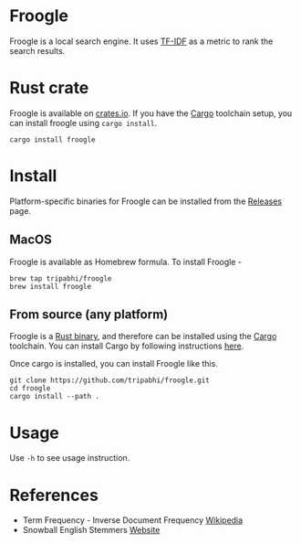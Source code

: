# Froogle

Froogle is a local search engine. It uses [TF-IDF](https://en.wikipedia.org/wiki/Tf%E2%80%93idf) as a metric to rank the search results.



# Rust crate
Froogle is available on [crates.io](https://crates.io/crates/froogle). If you have the [Cargo](https://doc.rust-lang.org/cargo/) toolchain setup, you can install froogle using `cargo install`.
```console
cargo install froogle
```

# Install
Platform-specific binaries for Froogle can be installed from the [Releases](https://github.com/tripabhi/froogle/releases) page.

## MacOS
Froogle is available as Homebrew formula. To install Froogle -
```console
brew tap tripabhi/froogle
brew install froogle
```

## From source (any platform)
Froogle is a [Rust binary](https://doc.rust-lang.org/cargo/reference/cargo-targets.html#binaries), and therefore can be installed using the [Cargo](https://doc.rust-lang.org/cargo/) toolchain.
You can install Cargo by following instructions [here](https://doc.rust-lang.org/cargo/getting-started/installation.html).


Once cargo is installed, you can install Froogle like this.

```console
git clone https://github.com/tripabhi/froogle.git
cd froogle
cargo install --path .

```

# Usage
Use `-h` to see usage instruction.


# References
- Term Frequency - Inverse Document Frequency [Wikipedia](https://en.wikipedia.org/wiki/Tf%E2%80%93idf)
- Snowball English Stemmers [Website](https://snowballstem.org/)
